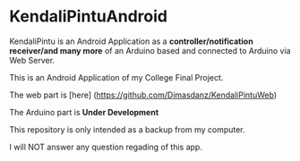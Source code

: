 KendaliPintuAndroid
====================

KendaliPintu is an Android Application as a **controller/notification receiver/and many more** of an Arduino based and connected to Arduino via Web Server.

This is an Android Application of my College Final Project.

The web part is [here] (https://github.com/Dimasdanz/KendaliPintuWeb)

The Arduino part is **Under Development**

This repository is only intended as a backup from my computer.

I will NOT answer any question regading of this app.
